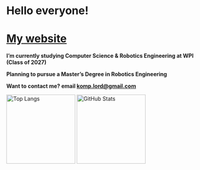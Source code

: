 # Hello everyone!

# [My website](https://mshestopalov.pythonanywhere.com)

**I’m currently studying Computer Science & Robotics Engineering at WPI (Class of 2027)**

**Planning to pursue a Master’s Degree in Robotics Engineering**

**Want to contact me? email komp.lord@gmail.com**

<p align="left">
  <img src="https://vercel-g-chists-projects.vercel.app/api/top-langs/?username=G-Chist&exclude_repo=vercel&theme=dark&langs_count=30&layout=compact&hide_forks=false" alt="Top Langs" height="180" style="vertical-align: middle;" />
  <img src="https://vercel-g-chists-projects.vercel.app/api?username=G-Chist&rank_icon=github&theme=dark" alt="GitHub Stats" height="180" style="vertical-align: middle;" />
</p>
